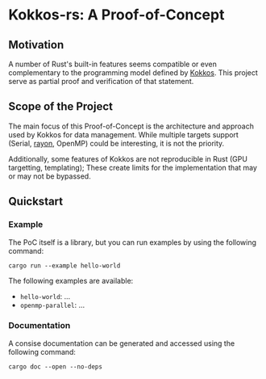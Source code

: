 # Kokkos-rs: A Proof-of-Concept

## Motivation

A number of Rust's built-in features seems compatible or even complementary to 
the programming model defined by [Kokkos][1]. This project serve as partial 
proof and verification of that statement.


## Scope of the Project

The main focus of this Proof-of-Concept is the architecture and approach used by
Kokkos for data management. While multiple targets support (Serial, [rayon][2], OpenMP)
could be interesting, it is not the priority. 

Additionally, some features of Kokkos are not reproducible in Rust (GPU targetting, 
templating); These create limits for the implementation that may or may not be bypassed.


## Quickstart

### Example

The PoC itself is a library, but you can run examples by using the following command: 

```
cargo run --example hello-world
```

The following examples are available: 

- `hello-world`: ...
- `openmp-parallel`: ...


### Documentation

A consise documentation can be generated and accessed using the following command: 

```
cargo doc --open --no-deps
```


[1]: https://kokkos.github.io/kokkos-core-wiki/index.html
[2]: https://docs.rs/rayon/latest/rayon/